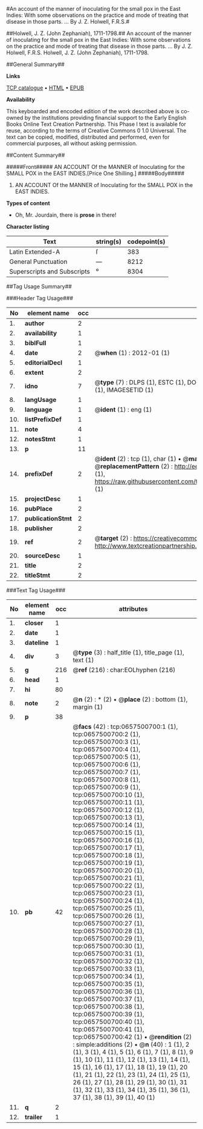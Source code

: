 #An account of the manner of inoculating for the small pox in the East Indies: With some observations on the practice and mode of treating that disease in those parts. ... By J. Z. Holwell, F.R.S.#

##Holwell, J. Z. (John Zephaniah), 1711-1798.##
An account of the manner of inoculating for the small pox in the East Indies: With some observations on the practice and mode of treating that disease in those parts. ... By J. Z. Holwell, F.R.S.
Holwell, J. Z. (John Zephaniah), 1711-1798.

##General Summary##

**Links**

[TCP catalogue](http://www.ota.ox.ac.uk/tcp/)  • 
[HTML](http://tei.it.ox.ac.uk/tcp/Texts-HTML/free/004/004794642.html)  • 
[EPUB](http://tei.it.ox.ac.uk/tcp/Texts-EPUB/free/004/004794642.epub)

**Availability**

This keyboarded and encoded edition of the
	       work described above is co-owned by the institutions
	       providing financial support to the Early English Books
	       Online Text Creation Partnership. This Phase I text is
	       available for reuse, according to the terms of Creative
	       Commons 0 1.0 Universal. The text can be copied,
	       modified, distributed and performed, even for
	       commercial purposes, all without asking permission.


##Content Summary##

#####Front#####
AN ACCOUNT Of the MANNER of Inoculating for the SMALL POX in the EAST INDIES.[Price One Shilling.]
#####Body#####

1. AN ACCOUNT Of the MANNER of Inoculating for the SMALL POX in the EAST INDIES.

**Types of content**

  * Oh, Mr. Jourdain, there is **prose** in there!

**Character listing**


|Text|string(s)|codepoint(s)|
|---|---|---|
|Latin Extended-A|ſ|383|
|General Punctuation|—|8212|
|Superscripts             and Subscripts|⁰|8304|

##Tag Usage Summary##

###Header Tag Usage###

|No|element name|occ|attributes|
|---|---|---|---|
|1.|__author__|2||
|2.|__availability__|1||
|3.|__biblFull__|1||
|4.|__date__|2| @__when__ (1) : 2012-01 (1)|
|5.|__editorialDecl__|1||
|6.|__extent__|2||
|7.|__idno__|7| @__type__ (7) : DLPS (1), ESTC (1), DOCNO (1), TCP (1), GALEDOCNO (1), CONTENTSET (1), IMAGESETID (1)|
|8.|__langUsage__|1||
|9.|__language__|1| @__ident__ (1) : eng (1)|
|10.|__listPrefixDef__|1||
|11.|__note__|4||
|12.|__notesStmt__|1||
|13.|__p__|11||
|14.|__prefixDef__|2| @__ident__ (2) : tcp (1), char (1)  •  @__matchPattern__ (2) : ([0-9\-]+):([0-9IVX]+) (1), (.+) (1)  •  @__replacementPattern__ (2) : http://eebo.chadwyck.com/downloadtiff?vid=$1&page=$2 (1), https://raw.githubusercontent.com/textcreationpartnership/Texts/master/tcpchars.xml#$1 (1)|
|15.|__projectDesc__|1||
|16.|__pubPlace__|2||
|17.|__publicationStmt__|2||
|18.|__publisher__|2||
|19.|__ref__|2| @__target__ (2) : https://creativecommons.org/publicdomain/zero/1.0/ (1), http://www.textcreationpartnership.org/docs/. (1)|
|20.|__sourceDesc__|1||
|21.|__title__|2||
|22.|__titleStmt__|2||


###Text Tag Usage###

|No|element name|occ|attributes|
|---|---|---|---|
|1.|__closer__|1||
|2.|__date__|1||
|3.|__dateline__|1||
|4.|__div__|3| @__type__ (3) : half_title (1), title_page (1), text (1)|
|5.|__g__|216| @__ref__ (216) : char:EOLhyphen (216)|
|6.|__head__|1||
|7.|__hi__|80||
|8.|__note__|2| @__n__ (2) : * (2)  •  @__place__ (2) : bottom (1), margin (1)|
|9.|__p__|38||
|10.|__pb__|42| @__facs__ (42) : tcp:0657500700:1 (1), tcp:0657500700:2 (1), tcp:0657500700:3 (1), tcp:0657500700:4 (1), tcp:0657500700:5 (1), tcp:0657500700:6 (1), tcp:0657500700:7 (1), tcp:0657500700:8 (1), tcp:0657500700:9 (1), tcp:0657500700:10 (1), tcp:0657500700:11 (1), tcp:0657500700:12 (1), tcp:0657500700:13 (1), tcp:0657500700:14 (1), tcp:0657500700:15 (1), tcp:0657500700:16 (1), tcp:0657500700:17 (1), tcp:0657500700:18 (1), tcp:0657500700:19 (1), tcp:0657500700:20 (1), tcp:0657500700:21 (1), tcp:0657500700:22 (1), tcp:0657500700:23 (1), tcp:0657500700:24 (1), tcp:0657500700:25 (1), tcp:0657500700:26 (1), tcp:0657500700:27 (1), tcp:0657500700:28 (1), tcp:0657500700:29 (1), tcp:0657500700:30 (1), tcp:0657500700:31 (1), tcp:0657500700:32 (1), tcp:0657500700:33 (1), tcp:0657500700:34 (1), tcp:0657500700:35 (1), tcp:0657500700:36 (1), tcp:0657500700:37 (1), tcp:0657500700:38 (1), tcp:0657500700:39 (1), tcp:0657500700:40 (1), tcp:0657500700:41 (1), tcp:0657500700:42 (1)  •  @__rendition__ (2) : simple:additions (2)  •  @__n__ (40) : 1 (1), 2 (1), 3 (1), 4 (1), 5 (1), 6 (1), 7 (1), 8 (1), 9 (1), 10 (1), 11 (1), 12 (1), 13 (1), 14 (1), 15 (1), 16 (1), 17 (1), 18 (1), 19 (1), 20 (1), 21 (1), 22 (1), 23 (1), 24 (1), 25 (1), 26 (1), 27 (1), 28 (1), 29 (1), 30 (1), 31 (1), 32 (1), 33 (1), 34 (1), 35 (1), 36 (1), 37 (1), 38 (1), 39 (1), 40 (1)|
|11.|__q__|2||
|12.|__trailer__|1||
